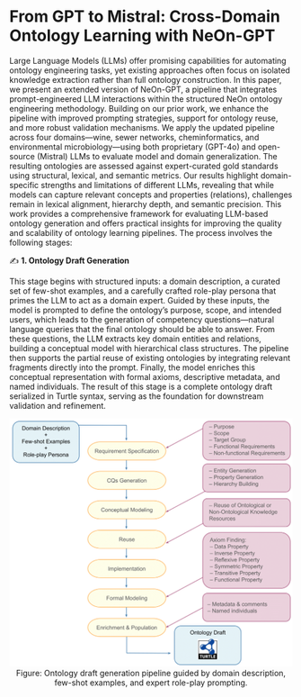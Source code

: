 # From GPT to Mistral: Cross-Domain Ontology Learning with NeOn-GPT

Large Language Models (LLMs) offer promising capabilities for automating ontology engineering tasks, yet existing approaches often focus on isolated knowledge extraction rather than full ontology construction. In this paper, we present an extended version of NeOn-GPT, a pipeline that integrates prompt-engineered LLM interactions within the structured NeOn ontology engineering methodology. Building on our prior work, we enhance the pipeline with improved prompting strategies, support for ontology reuse, and more robust validation mechanisms. We apply the updated pipeline across four domains—wine, sewer networks, cheminformatics, and environmental microbiology—using both proprietary (GPT-4o) and open-source (Mistral) LLMs to evaluate model and domain generalization. The resulting ontologies are assessed against expert-curated gold standards using structural, lexical, and semantic metrics. Our results highlight domain-specific strengths and limitations of different LLMs, revealing that while models can capture relevant concepts and properties (relations), challenges remain in lexical alignment, hierarchy depth, and semantic precision. This work provides a comprehensive framework for evaluating LLM-based ontology generation and offers practical insights for improving the quality and scalability of ontology learning pipelines.  The process involves the following stages: 

 ✍️ **1. Ontology Draft Generation**

This stage begins with structured inputs: a domain description, a curated set of few-shot examples, and a carefully crafted role-play persona that primes the LLM to act as a domain expert. Guided by these inputs, the model is prompted to define the ontology’s purpose, scope, and intended users, which leads to the generation of competency questions—natural language queries that the final ontology should be able to answer. From these questions, the LLM extracts key domain entities and relations, building a conceptual model with hierarchical class structures. The pipeline then supports the partial reuse of existing ontologies by integrating relevant fragments directly into the prompt. Finally, the model enriches this conceptual representation with formal axioms, descriptive metadata, and named individuals. The result of this stage is a complete ontology draft serialized in Turtle syntax, serving as the foundation for downstream validation and refinement. 

<div align="center">
  <img src="./images/ontology_draft_gen.png" width="600" alt="Ontology Draft Generation"/>
 <caption> Figure: Ontology draft generation pipeline guided by domain description, few-shot examples, and expert role-play prompting. </caption>
</div>


